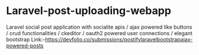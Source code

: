 # Laravel-post-uploading-webapp
Laravel social post application with socialite apis / ajax powered like buttons / crud functionalities / ckeditor / oauth2 powered user connections / elegant bootstrap
Link:-https://devfolio.co/submissions/postifylaravelbootstrapajax-powered-posts
